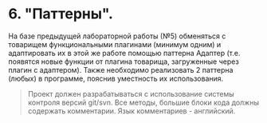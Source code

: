 # 6. "Паттерны".

На базе предыдущей лабораторной работы (№5) обменяться с товарищем функциональными плагинами (минимум одним) и адаптировать их в этой же работе помощью паттерна Адаптер (т.е. появятся новые функции от плагина товарища, загруженные через плагин с адаптером). Также необходимо реализовать 2 паттерна (любых) в программе, пояснив уместность их использования.

> Проект должен разрабатываться с использование системы контроля версий git/svn. Все методы, большие блоки кода должны содержать комментарии. Язык комментариев - английский.
